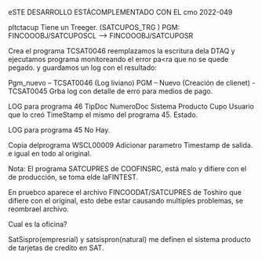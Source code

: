 
eSTE DESARROLLO ESTÁCOMPLEMENTADO CON EL cmo 2022-049

pltctacup Tiene un Treeger. (SATCUPOS_TRG  )
PGM: FINCOOOBJ/SATCUPOSCL  --> FINCOOOBJ/SATCUPOSR

Crea el programa TCSAT0046 reemplazamos la escritura dela DTAQ y ejecutamos programa monitoreando el error pa<ra que no se quede pegado. y guardamos un log con el resultado:


Pgm_nuevo – TCSAT0046 (Log liviano)
PGM – Nuevo (Creación de clienet) - TCSAT0045 Grba log con detalle de erro para medios de pago.

LOG para programa 46
TipDoc
NumeroDoc
Sistema
Producto
Cupo
Usuario que lo creó
TimeStamp el mismo del programa 45.
Estado.


 LOG para programa 45 No Hay.

 Copia delprograma WSCL00009 
 Adicionar parametro Timestamp de salida. e igual en todo al original.
 
 

 Nota:
 El programa SATCUPRES de COOFINSRC, está malo y difiere con el de producción, se toma elde laFINTEST.

 En pruebco aparece el archivo FINCOODAT/SATCUPRES de Toshiro que difiere con el original, esto debe estar causando multiples problemas, se reombrael archivo.

Cual es la oficina?

SatSispro(empresrial) y satsispron(natural) me definen el sistema producto de tarjetas de credito en SAT.





